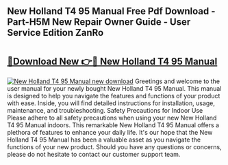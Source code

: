 ## New Holland T4 95 Manual Free Pdf Download - Part-H5M New Repair Owner Guide - User Service Edition ZanRo

# <h2><a href="http://bc96602.oget.top/?id=New+Holland+T4+95+Manual">🔗Download New 👉🔴 New Holland T4 95 Manual</a></h2>

[![New Holland T4 95 Manual new download](https://i.imgur.com/5g1atiW.png)](http://bc96602.oget.top/?id=New+Holland+T4+95+Manual)
Greetings and welcome to the user manual for your newly bought New Holland T4 95 Manual. This manual is designed to help you navigate the features and functions of your product with ease. Inside, you will find detailed instructions for installation, usage, maintenance, and troubleshooting. Safety Precautions for Indoor Use Please adhere to all safety precautions when using your new New Holland T4 95 Manual indoors. This remarkable New Holland T4 95 Manual offers a plethora of features to enhance your daily life. It's our hope that the New Holland T4 95 Manual has been a valuable asset as you navigate the functions of your new product. Should you have any questions or concerns, please do not hesitate to contact our customer support team.
